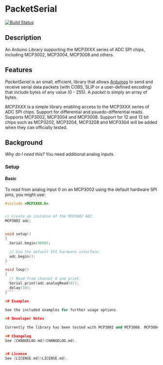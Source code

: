 PacketSerial
============

[![Build Status](https://travis-ci.org/bakercp/MCP3XXX.svg?branch=master)](https://travis-ci.org/bakercp/MCP3XXX)

## Description

An Arduino Library supporting the MCP3XXX series of ADC SPI chips, including MCP3002, MCP3004, MCP3008 and others.
## Features

_PacketSerial_ is an small, efficient, library that allows [Arduinos](http://www.arduino.cc/) to send and receive serial data packets (with COBS, SLIP or a user-defined encoding) that include bytes of any value (0 - 255). A _packet_ is simply an array of bytes.

_MCP3XXX_ is a simple library enabling access to the MCP3XXX series of ADC SPI chips. Support for differential and psuedo-differential reads. Supports MCP3002, MCP3004 and MCP3008. Support for 12 and 13 bit chips such as MCP3202, MCP3204, MCP3208 and MCP3304 will be added when they can officially tested.

## Background

_Why do I need this?_ You need additional analog inputs.

### Setup
#### Basic

To read from analog input 0 on an MCP3002 using the default hardware SPI pins, you might use:


```c++
#include <MCP3XXX.h>


// Create an instance of the MCP3002 ADC.
MCP3002 adc;


void setup()
{
  Serial.begin(9600);

  // Use the default SPI hardware interface.
  adc.begin();
}

void loop()
{
  // Read from channel 0 and print.
  Serial.print(adc.analogRead(0));
  delay(10);
}```

## Examples

See the included examples for further usage options.

## Developer Notes

Currently the library has been tested with MCP3002 and MCP3008. MCP3004 support is also included because it uses the same SPI command structure as the MCP3008.

## Changelog
See [CHANGELOG.md](CHANGELOG.md).


## License
See [LICENSE.md](LICENSE.md).
